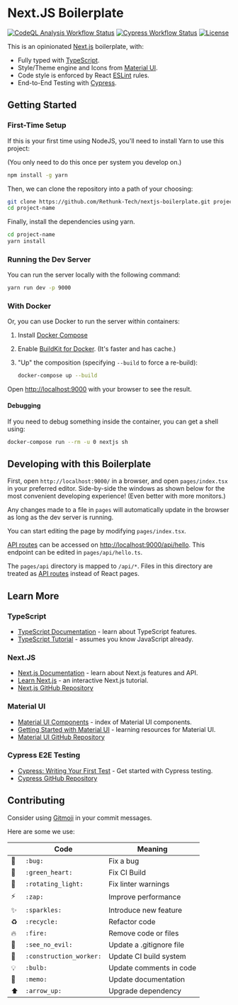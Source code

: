 # Next.JS Boilerplate

[![CodeQL Analysis Workflow Status](https://github.com/Rethunk-Tech/nextjs-boilerplate/actions/workflows/codeql-analysis.yml/badge.svg)](https://github.com/Rethunk-Tech/nextjs-boilerplate/actions)
[![Cypress Workflow Status](https://github.com/Rethunk-Tech/nextjs-boilerplate/actions/workflows/cypress-ubuntu.yml/badge.svg)](https://github.com/Rethunk-Tech/nextjs-boilerplate/actions)
[![License](https://badgen.net/badge/License/CC-BY-NC-SA-2.0/blue)](https://github.com/Rethunk-Tech/nextjs-boilerplate/blob/main/LICENSE.txt)

This is an opinionated [Next.js](https://nextjs.org/) boilerplate, with:

- Fully typed with [TypeScript](https://www.typescriptlang.org/).
- Style/Theme engine and Icons from [Material UI](https://mui.com/).
- Code style is enforced by React [ESLint](https://eslint.org/) rules.
- End-to-End Testing with [Cypress](https://www.cypress.io/).

## Getting Started

### First-Time Setup

If this is your first time using NodeJS, you'll need to install Yarn to use this project:

(You only need to do this once per system you develop on.)

```bash
npm install -g yarn
```

Then, we can clone the repository into a path of your choosing:

```bash
git clone https://github.com/Rethunk-Tech/nextjs-boilerplate.git project-name
cd project-name
```

Finally, install the dependencies using yarn.

```bash
cd project-name
yarn install
```

### Running the Dev Server

You can run the server locally with the following command:

```bash
yarn run dev -p 9000
```

### With Docker

Or, you can use Docker to run the server within containers:

1. Install [Docker Compose](https://docs.docker.com/compose/install/)

1. Enable [BuildKit for Docker](https://docs.docker.com/develop/develop-images/build_enhancements/#to-enable-buildkit-builds). (It's faster and has cache.)

1. "Up" the composition (specifying `--build` to force a re-build):

   ```bash
   docker-compose up --build
   ```

Open [http://localhost:9000](http://localhost:9000) with your browser to see the result.

#### Debugging

If you need to debug something inside the container, you can get a shell using:

```bash
docker-compose run --rm -u 0 nextjs sh
```

## Developing with this Boilerplate

First, open `http://localhost:9000/` in a browser, and open `pages/index.tsx` in your preferred editor. Side-by-side the windows as shown below for the most convenient developing experience! (Even better with more monitors.)

Any changes made to a file in `pages` will automatically update in the browser as long as the dev server is running.

You can start editing the page by modifying `pages/index.tsx`.

[API routes](https://nextjs.org/docs/api-routes/introduction) can be accessed on [http://localhost:9000/api/hello](http://localhost:9000/api/hello). This endpoint can be edited in `pages/api/hello.ts`.

The `pages/api` directory is mapped to `/api/*`. Files in this directory are treated as [API routes](https://nextjs.org/docs/api-routes/introduction) instead of React pages.

## Learn More

### TypeScript

- [TypeScript Documentation](https://www.typescriptlang.org/docs/) - learn about TypeScript features.
- [TypeScript Tutorial](https://www.typescripttutorial.net/) - assumes you know JavaScript already.

### Next.JS

- [Next.js Documentation](https://nextjs.org/docs) - learn about Next.js features and API.
- [Learn Next.js](https://nextjs.org/learn) - an interactive Next.js tutorial.
- [Next.js GitHub Repository](https://github.com/vercel/next.js/)

### Material UI

- [Material UI Components](https://mui.com/material-ui/) - index of Material UI components.
- [Getting Started with Material UI](https://mui.com/material-ui/getting-started/learn/) - learning resources for Material UI.
- [Material UI GitHub Repository](https://github.com/mui/material-ui)

### Cypress E2E Testing

- [Cypress: Writing Your First Test](https://docs.cypress.io/guides/getting-started/writing-your-first-test) - Get started with Cypress testing.
- [Cypress GitHub Repository](https://github.com/cypress-io/cypress)

## Contributing

Consider using [Gitmoji](htpps://gitmoji.dev) in your commit messages.

Here are some we use:

|                       | Code                    | Meaning                  |
| --------------------- | ----------------------- | ------------------------ |
| :bug:                 | `:bug:`                 | Fix a bug                |
| :green_heart:         | `:green_heart:`         | Fix CI Build             |
| :rotating_light:      | `:rotating_light:`      | Fix linter warnings      |
| :zap:                 | `:zap:`                 | Improve performance      |
| :sparkles:            | `:sparkles:`            | Introduce new feature    |
| :recycle:             | `:recycle:`             | Refactor code            |
| :fire:                | `:fire:`                | Remove code or files     |
| :see_no_evil:         | `:see_no_evil:`         | Update a .gitignore file |
| :construction_worker: | `:construction_worker:` | Update CI build system   |
| :bulb:                | `:bulb:`                | Update comments in code  |
| :memo:                | `:memo:`                | Update documentation     |
| :arrow_up:            | `:arrow_up:`            | Upgrade dependency       |
